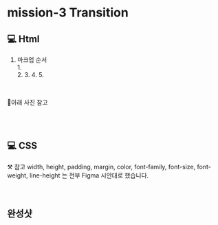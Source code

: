 # mission-3 Transition
## 💻 Html
1. 마크업 순서  
    1.  
    2. 
    3. 
    4. 
    5. 



<br>

🔻아래 사진 참고
<br>


<br>
<br>

## 💻 CSS
⚒️ 참고 width, height, padding, margin, color, font-family, font-size, font-weight, line-height 는 전부 Figma 시안대로 했습니다.
<br>
<br>
<br>

## 완성샷

